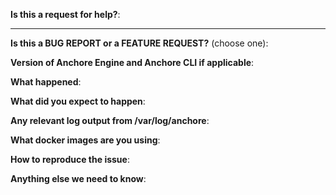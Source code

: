 <!-- Thanks for trying Anchore Engine and filing an issue! To help ensure that we can quickly and efficiently process issues and get fixes please answer a few questions-->

**Is this a request for help?**:

---

**Is this a BUG REPORT or a FEATURE REQUEST?** (choose one):

<!--
If this is a BUG REPORT, please:
  - Fill in as much of the template below as possible so we can reproduce and understand the issue.

If this is a FEATURE REQUEST, please:
  - Describe the feature *in detail* as much as possible including possible cli and api behavior and how to test the feature.

In both cases, we'll probably ask follow-up questions to ensure it's well understood. If we cannot reproduce the issue or
questions go unanswered for too long, we may close the issue. If we're wrong, PLEASE feel free to re-open it and explain why.
-->

<!-- To get version info:
anchore-cli --version
docker exec <engine_container> pip show anchore-engine
-->
**Version of Anchore Engine and Anchore CLI if applicable**:


**What happened**:


**What did you expect to happen**:

<!--
Log output can be from the container stdout or /var/log/anchore/anchore-*.
The /var/log/anchore/anchore-* logs are service specific and can help identify which components is having the issue, so please check
there as well as the stdout from the container.
-->
**Any relevant log output from /var/log/anchore**:


**What docker images are you using**:


**How to reproduce the issue**:


**Anything else we need to know**:
